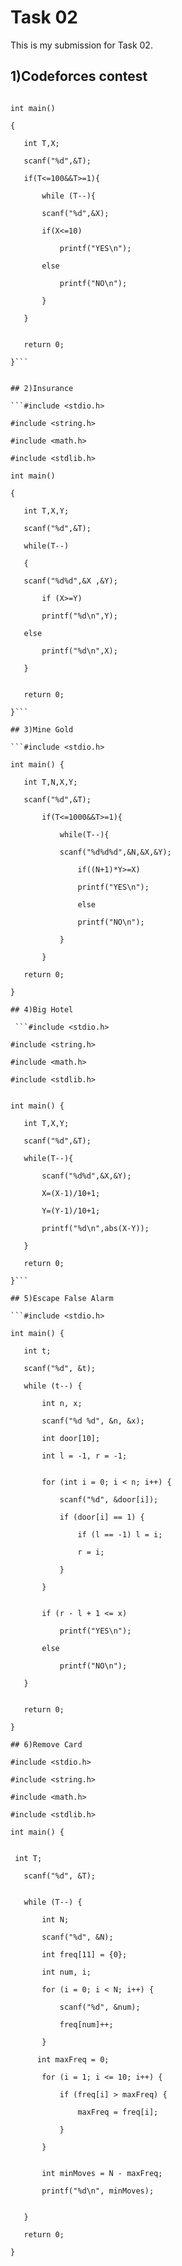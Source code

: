 # Task 02


This is my submission for Task 02.

## 1)Codeforces contest

 ```#include <stdio.h>

int main() 

{

    int T,X;

    scanf("%d",&T);

    if(T<=100&&T>=1){

        while (T--){

        scanf("%d",&X);

        if(X<=10)

            printf("YES\n");

        else

            printf("NO\n");

        }

    }

      
    return 0;

}```


## 2)Insurance

 ```#include <stdio.h>

 #include <string.h>

 #include <math.h>

 #include <stdlib.h>

int main() 

{

    int T,X,Y;

    scanf("%d",&T);

    while(T--)

    {

    scanf("%d%d",&X ,&Y);

        if (X>=Y)

        printf("%d\n",Y);

    else

        printf("%d\n",X);

    }
    

    return 0;

}```

## 3)Mine Gold
 
```#include <stdio.h>
 
int main() {

    int T,N,X,Y;

    scanf("%d",&T);

        if(T<=1000&&T>=1){

            while(T--){

            scanf("%d%d%d",&N,&X,&Y);

                if((N+1)*Y>=X)

                printf("YES\n");

                else

                printf("NO\n");

            }
                
        }

    return 0;

}

## 4)Big Hotel

  ```#include <stdio.h>
  
 #include <string.h>
 
 #include <math.h>
 
 #include <stdlib.h>


int main() {

    int T,X,Y;

    scanf("%d",&T);

    while(T--){

        scanf("%d%d",&X,&Y);

        X=(X-1)/10+1;

        Y=(Y-1)/10+1;

        printf("%d\n",abs(X-Y));

    }

    return 0;

}```

## 5)Escape False Alarm
  
```#include <stdio.h>

int main() {

    int t;

    scanf("%d", &t);

    while (t--) {

        int n, x;

        scanf("%d %d", &n, &x);

        int door[10];   

        int l = -1, r = -1;


        for (int i = 0; i < n; i++) {

            scanf("%d", &door[i]);

            if (door[i] == 1) {

                if (l == -1) l = i;  

                r = i;            

            }

        }


        if (r - l + 1 <= x)

            printf("YES\n");

        else

            printf("NO\n");

    }


    return 0;

}

## 6)Remove Card

 #include <stdio.h>
 
 #include <string.h>
 
 #include <math.h>
 
 #include <stdlib.h>

int main() {

 
  int T;

    scanf("%d", &T);


    while (T--) {

        int N;

        scanf("%d", &N);

        int freq[11] = {0}; 

        int num, i;

        for (i = 0; i < N; i++) {

            scanf("%d", &num);

            freq[num]++;

        }

       int maxFreq = 0;

        for (i = 1; i <= 10; i++) {

            if (freq[i] > maxFreq) {

                maxFreq = freq[i];

            }

        }


        int minMoves = N - maxFreq;

        printf("%d\n", minMoves);


    }

    return 0;

}

